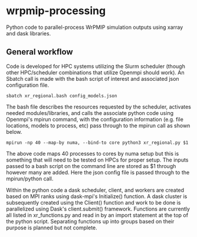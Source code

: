 # wrpmip-processing
Python code to parallel-process WrPMIP simulation outputs using xarray and dask libraries.

## General workflow
Code is developed for HPC systems utilizing the Slurm scheduler (though other HPC/scheduler combinations that utilize Openmpi should work). An Sbatch call is made with the bash script of interest and associated json configuration file.  

```
sbatch xr_regional.bash config_models.json
```

The bash file describes the resources requested by the scheduler, activates needed modules/libraries, and calls the associate python code using Openmpi's mpirun command, with the configuration information (e.g. file locations, models to process, etc) pass through to the mpirun call as shown below.

```
mpirun -np 40 --map-by numa, --bind-to core python3 xr_regional.py $1
```

The above code maps 40 processes to cores by numa setup but this is something that will need to be tested on HPCs for proper setup. The inputs passed to a bash script on the command line are stored as $1 through however many are added. Here the json config file is passed through to the mpirun/python call.

Within the python code a dask scheduler, client, and workers are created based on MPI ranks using dask-mpi's Initialize() function. A dask cluster is subsequently created using the Client() function and work to be done is parallelized using Dask's client.submit() framework. Functions are currently all listed in xr_functions.py and read in by an import statement at the top of the python script. Separating functions up into groups based on their purpose is planned but not complete.  
